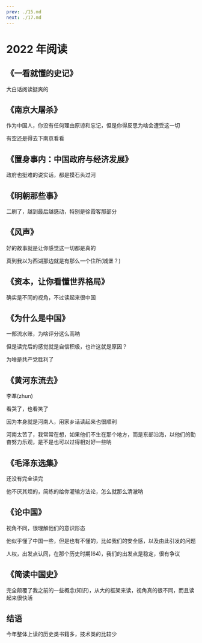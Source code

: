 ```yaml
---
prev: ./15.md
next: ./17.md
---
```


# 2022 年阅读

## 《一看就懂的史记》

大白话阅读挺爽的

## 《南京大屠杀》

作为中国人，你没有任何理由原谅和忘记，但是你得反思为啥会遭受这一切

有空还是得去下南京看看

## 《置身事内：中国政府与经济发展》

政府也挺难的说实话，都是摸石头过河

## 《明朝那些事》

二刷了，越到最后越感动，特别是徐霞客那部分

## 《风声》

好的故事就是让你感觉这一切都是真的

真到我以为西湖那边就是有那么一个住所(城堡？)

## 《资本，让你看懂世界格局》

确实是不同的视角，不过读起来很中国

## 《为什么是中国》

一部流水账，为啥评分这么高呐

但是读完后的感觉就是自信积极，也许这就是原因？

为啥是共产党胜利了

## 《黄河东流去》

李凖(zhun)

看哭了，也看笑了

因为本身就是河南人，用家乡话读起来也很顺利

河南太苦了，我常常在想，如果他们不生在那个地方，而是东部沿海，以他们的勤奋努力乐观，是不是也可以过得相对好一些呐

## 《毛泽东选集》

还没有完全读完

他不厌其烦的，简练的给你灌输方法论，怎么就那么清澈呐

## 《论中国》

视角不同，很理解他们的意识形态

他似乎懂了中国一些，但是也有不懂的，比如我们的安全感，以及由此引发的问题

人权，出发点认同，在那个历史时期(64)，我们的出发点是稳定，很有争议

## 《简读中国史》

完全颠覆了我之前的一些概念(知识)，从大的框架来读，视角真的很不同，而且读起来很快活

## 结语

今年整体上读的历史类书籍多，技术类的比较少
